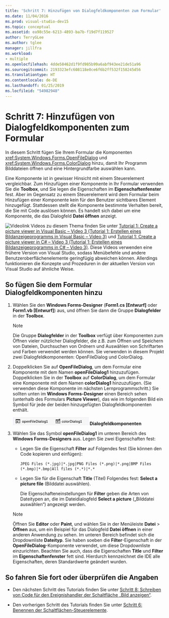 ```yaml
---
title: 'Schritt 7: Hinzufügen von Dialogfeldkomponenten zum Formular'
ms.date: 11/04/2016
ms.prod: visual-studio-dev15
ms.topic: conceptual
ms.assetid: ea98c55e-6213-4893-ba7b-f19d7f119527
author: TerryGLee
ms.author: tglee
manager: jillfra
ms.workload:
- multiple
ms.openlocfilehash: 4dde58462d1f9fd985b99a6abf943ee21de51a96
ms.sourcegitcommit: 2193323efc608118e0ce6f6b2ff532f158245d56
ms.translationtype: HT
ms.contentlocale: de-DE
ms.lasthandoff: 01/25/2019
ms.locfileid: "54982948"
---
```

# <a name="step-7-add-dialog-components-to-your-form"></a>Schritt 7: Hinzufügen von Dialogfeldkomponenten zum Formular
In diesem Schritt fügen Sie Ihrem Formular die Komponenten <xref:System.Windows.Forms.OpenFileDialog> und <xref:System.Windows.Forms.ColorDialog> hinzu, damit Ihr Programm Bilddateien öffnen und eine Hintergrundfarbe auswählen kann.

 Eine Komponente ist in gewisser Hinsicht mit einem Steuerelement vergleichbar. Zum Hinzufügen einer Komponente in Ihr Formular verwenden Sie die **Toolbox**, und Sie legen die Eigenschaften im **Eigenschaftenfenster** fest. Aber im Gegensatz zu einem Steuerelement wird dem Formular beim Hinzufügen einer Komponente kein für den Benutzer sichtbares Element hinzugefügt. Stattdessen stellt die Komponente bestimmte Verhalten bereit, die Sie mit Code auslösen können. Es handelt sich dabei um eine Komponente, die das Dialogfeld **Datei öffnen** anzeigt.

 ![Videolink](../data-tools/media/playvideo.gif) Videos zu diesem Thema finden Sie unter [Tutorial 1: Create a picture viewer in Visual Basic – Video 3 (Tutorial 1: Erstellen eines Bildanzeigeprogramms in Visual Basic – Video 3)](http://go.microsoft.com/fwlink/?LinkId=205213) und [Tutorial 1: Create a picture viewer in C# – Video 3 (Tutorial 1: Erstellen eines Bildanzeigeprogramms in C# – Video 3)](http://go.microsoft.com/fwlink/?LinkId=205202). Diese Videos verwenden eine frühere Version von Visual Studio, sodass Menübefehle und andere Benutzeroberflächenelemente geringfügig abweichen können. Allerdings funktionieren die Konzepte und Prozeduren in der aktuellen Version von Visual Studio auf ähnliche Weise.

## <a name="to-add-dialog-components-to-your-form"></a>So fügen Sie dem Formular Dialogfeldkomponenten hinzu

1.  Wählen Sie den **Windows Forms-Designer** (**Form1.cs [Entwurf]** oder **Form1.vb [Entwurf]**) aus, und öffnen Sie dann die Gruppe **Dialogfelder** in der **Toolbox**.

    > [!NOTE]
    >  Die Gruppe **Dialogfelder** in der **Toolbox** verfügt über Komponenten zum Öffnen vieler nützlicher Dialogfelder, die z.B. zum Öffnen und Speichern von Dateien, Durchsuchen von Ordnern und Auswählen von Schriftarten und Farben verwendet werden können. Sie verwenden in diesem Projekt zwei Dialogfeldkomponenten: OpenFileDialog und ColorDialog.

2.  Doppelklicken Sie auf **OpenFileDialog**, um dem Formular eine Komponente mit dem Namen **openFileDialog1** hinzuzufügen. Doppelklicken Sie in der **Toolbox** auf **ColorDialog**, um dem Formular eine Komponente mit dem Namen **colorDialog1** hinzuzufügen. (Sie verwenden diese Komponente im nächsten Lernprogrammschritt.) Sie sollten unten im **Windows Forms-Designer** einen Bereich sehen (unterhalb des Formulars **Picture Viewer**), das wie im folgenden Bild ein Symbol für jede der beiden hinzugefügten Dialogfeldkomponenten enthält.

     ![Dialogfeldkomponenten](../ide/media/express_dialogsadded.png)
 **Dialogfeldkomponenten**

3.  Wählen Sie das Symbol **openFileDialog1** im unteren Bereich des **Windows Forms-Designers** aus. Legen Sie zwei Eigenschaften fest:

    -   Legen Sie die Eigenschaft **Filter** auf Folgendes fest (Sie können den Code kopieren und einfügen):

        ```
        JPEG Files (*.jpg)|*.jpg|PNG Files (*.png)|*.png|BMP Files (*.bmp)|*.bmp|All files (*.*)|*.*
        ```

    -   Legen Sie für die Eigenschaft **Title** (Titel) Folgendes fest: **Select a picture file** (Bilddatei auswählen).

         Die Eigenschafteneinstellungen für **Filter** geben die Arten von Dateitypen an, die im Dateidialogfeld **Select a picture** („Bilddatei auswählen“) angezeigt werden.

    > [!NOTE]
    >  Öffnen Sie **Editor** oder **Paint**, und wählen Sie in der Menüleiste **Datei** > **Öffnen** aus, um ein Beispiel für das Dialogfeld **Datei öffnen** in einer anderen Anwendung zu sehen. Im unteren Bereich befindet sich die Dropdownliste **Dateityp**. Sie haben soeben die **Filter**-Eigenschaft in der **OpenFileDialog**-Komponente verwendet, um diese Dropdownliste einzurichten. Beachten Sie auch, dass die Eigenschaften **Title** und **Filter** im **Eigenschaftenfenster** fett sind. Hierdurch kennzeichnet die IDE alle Eigenschaften, deren Standardwerte geändert wurden.

## <a name="to-continue-or-review"></a>So fahren Sie fort oder überprüfen die Angaben

-   Den nächsten Schritt des Tutorials finden Sie unter [Schritt 8: Schreiben von Code für den Ereignishandler der Schaltfläche „Bild anzeigen“](../ide/step-8-write-code-for-the-show-a-picture-button-event-handler.md).

-   Den vorherigen Schritt des Tutorials finden Sie unter [Schritt 6: Benennen der Schaltflächen-Steuerelemente](../ide/step-6-name-your-button-controls.md).

